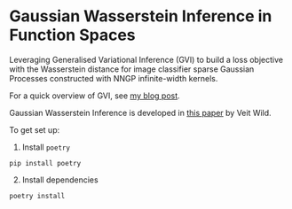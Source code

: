 # Gaussian Wasserstein Inference in Function Spaces

Leveraging Generalised Variational Inference (GVI) to build a loss objective with the Wasserstein distance for image classifier sparse Gaussian Processes constructed with NNGP infinite-width kernels.

For a quick overview of GVI, see <a href="https://jswu18.github.io/posts/2023/07/generalised-variational-inference/">my blog post</a>.

Gaussian Wasserstein Inference is developed in <a href="https://arxiv.org/pdf/2205.06342.pdf">this paper</a> by Veit Wild.




To get set up:

1. Install `poetry`

```shell
pip install poetry
```

2. Install dependencies

```shell
poetry install
```
